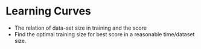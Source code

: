 # Learning Curves

* The relation of data-set size in training and the score
* Find the optimal training size for best score in a reasonable time/dataset size.



